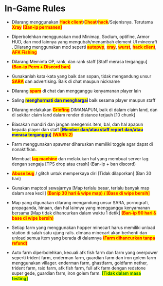 # In-Game Rules

* Dilarang menggunakan <mark style="color:red;">**Hack client**</mark>/<mark style="color:red;">**Cheat**</mark>/<mark style="color:red;">**hack**</mark>/Sejenisnya. Terutama <mark style="color:red;">**Xray**</mark> <mark style="color:red;">**\[Ban-ip permanen]**</mark>
* Diperbolehkan menggunakan mod Minimap, Sodium, optifine, Armor HUD, dan mod lainnya yang mengubah/menambah element UI minecraft . Dilarang menggunakan mod seperti <mark style="color:red;">**autopvp**</mark>, <mark style="color:red;">**xray**</mark>, <mark style="color:red;">**wurst**</mark>, <mark style="color:red;">**hack client**</mark>, <mark style="color:red;">**AFK Fishing**</mark>
* Dilarang Meminta OP, rank, dan rank staff \[Staff merasa terganggu] <mark style="color:red;">**(Ban-ip Perm + Discord ban)**</mark>
* Gunakanlah kata-kata yang baik dan sopan, tidak mengandung unsur <mark style="color:red;">**SARA**</mark> dan advertising. Baik di chat maupun nickname
* Dilarang <mark style="color:red;">**spam**</mark> di chat dan mengganggu kenyamanan player lain
* Saling <mark style="color:blue;">**menghormati dan menghargai**</mark> baik sesama player maupun staff
* Dilarang melakukan <mark style="color:red;">**Griefing**</mark> DIMANAPUN, baik di dalam claim land, dan di sekitar claim land dalam render distance terjauh \[10 chunk]
* Biasakan mandiri dan jangan mengemis item, bal, dan hal apapun kepada player dan staff <mark style="color:blue;">**\[Member dan/atau staff report dan/atau merasa terganggu]**</mark> <mark style="color:red;">**(WARN 2)**</mark>
*   Farm menggunakan spawner diharuskan memiliki toggle agar dapat di nonaktifkan.

    Membuat <mark style="color:red;">**lag machine**</mark> dan melakukan hal yang membuat server lag dengan sengaja \[TPS drop atau crash] (Ban-ip + ban discord)
* <mark style="color:red;">**Abuse bug**</mark> / glitch untuk memperkaya diri \[Tidak dilaporkan] (Ban 30 hari)
* Gunakan maptool sewajarnya \[Map terlalu besar, terlalu banyak map dalam area kecil] <mark style="color:red;">**(Banip 30 hari & wipe map) / \[Base di wipe bersih]**</mark>
* Map yang digunakan dilarang mengandung unsur SARA, pornografi, propaganda, hinaan, dan hal lainnya yang mengganggu kenyamanan bersama \[Map tidak dihancurkan dalam waktu 1 detik] <mark style="color:red;">**(Ban-ip 90 hari & base di wipe bersih)**</mark>
* Setiap farm yang menggunakan hopper minecart harus memiliki unload station di salah satu ujung rails. dimana minecart akan berhenti dan unload semua item yang berada di dalamnya <mark style="color:red;">**(Farm dihancurkan tanpa refund)**</mark>
* Auto farm diperbolehkan, kecuali afk fish farm dan farm yang overpower seperti trident farm, enderman farm, guardian farm dan iron golem farm menggunakan villager. enderman farm, ghastfarm, goldfarm nether, trident farm, raid farm, afk fish farm, full afk farm dengan redstone super gede, guardian farm, iron golem farm. <mark style="color:green;">**\[Tidak dalam masa testing]**</mark>
